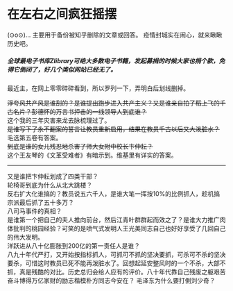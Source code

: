 # 在左右之间疯狂摇摆
(⊙o⊙)…
主要用于备份被知乎删除的文章或回答。
疫情封城实在闹心，就来瞅瞅历史吧。

##### 全球最电子书库Zlibrary可绝大多数电子书籍，发起募捐的时候大家也捐个款，免得它倒闭了，好几个类似网站已经无了。

最近主，在网上零零碎碎看到，所以罗列一下，弄明白后划线删掉。

~~浮夸风共产风是谁刮的？是谁提出跑步进入共产主义？又是谁亲自拍了稻上飞的千古名片？彭德怀的万言书抨击的一线领导人到底谁？~~  
这个我的三年灾害来龙去脉梳理过了。  
~~是谁写下了永不翻案的誓言让教员重新启用，结果在教员千古以后又大泼脏水？~~
毛选第五卷有答案。  
~~到底是谁的女儿残忍地杀害了师大女附中校长卞仲耘？~~  
这个王友琴的《文革受难者》有暗示到。维基里有详实的答案。  
* * *

又是谁把卞仲耘划成了四类干部？  
轮椅哥到底为什么从北大跳楼？  
反右扩大化谁搞的？教员说五六千人，是谁大笔一挥按10%的比例抓人，趁机搞宗派最后抓了五十多万？  
八司马事件的真相？  
是谁第一个把自己的夫人推向前台，然后江青叶群群起而效之了？是谁大力推广肉体批判的桃园经验？可笑的是喷气式发明人王光美同志自己也好好享受了几回自己的伟大发明。  
洋跃进从八十亿膨胀到200亿的第一责任人是谁？  
八九十年代严打，又开始按指标抓人，可抓可不抓的坚决要抓，可杀可不杀的坚决要杀，可惜这时教员已死不能再泼脏水了。回想起延安整风时的一个不杀，大部不抓，真是残酷的对比。历史总归会给人应有的评价。八十年代靠自己残废之躯艰苦奋斗博得万亿家财的励志楷模朴方同志今安在？
毛泽东为什么要打倒刘少奇？

